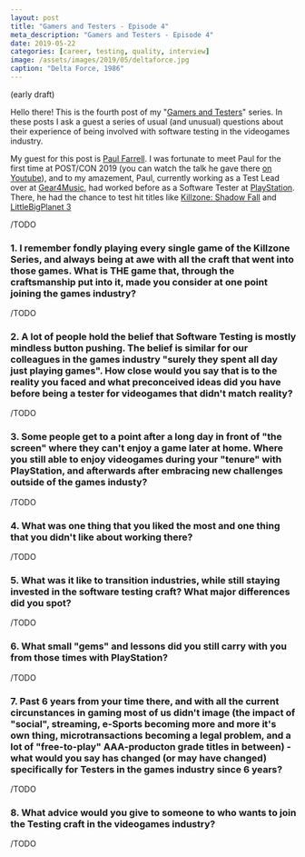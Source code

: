 ```yaml
---
layout: post
title: "Gamers and Testers - Episode 4"
meta_description: "Gamers and Testers - Episode 4"
date: 2019-05-22
categories: [career, testing, quality, interview]
image: /assets/images/2019/05/deltaforce.jpg
caption: "Delta Force, 1986"
---
```


(early draft)

Hello there! This is the fourth post of my "[Gamers and Testers](https://gamersandtesters.com/)" series. In these posts I ask a guest a series of usual (and unusual) questions about their experience of being involved with software testing in the videogames industry.

My guest for this post is [Paul Farrell](https://www.linkedin.com/in/faz540/). I was fortunate to meet Paul for the first time at POST/CON 2019 (you can watch the talk he gave there [on Youtube](TODO)), and to my amazement, Paul, currently working as a Test Lead over at [Gear4Music](TODO), had worked before as a Software Tester at [PlayStation](TODO). There, he had the chance to test hit titles like [Killzone: Shadow Fall](TODO) and [LittleBigPlanet 3](TODO)

/TODO


### 1. I remember fondly playing every single game of the Killzone Series, and always being at awe with all the craft that went into those games. What is THE game that, through the craftsmanship put into it, made you consider at one point joining the games industry?

/TODO

### 2. A lot of people hold the belief that Software Testing is mostly mindless button pushing. The belief is similar for our colleagues in the games industry "surely they spent all day just playing games". How close would you say that is to the reality you faced and what preconceived ideas did you have before being a tester for videogames that didn't match reality?

/TODO

### 3. Some people get to a point after a long day in front of "the screen" where they can't enjoy a game later at home. Where you still able to enjoy videogames during your "tenure" with PlayStation, and afterwards after embracing new challenges outside of the games industy?

/TODO

### 4. What was one thing that you liked the most and one thing that you didn't like about working there?

/TODO

### 5. What was it like to transition industries, while still staying invested in the software testing craft? What major differences did you spot?

/TODO

### 6. What small "gems" and lessons did you still carry with you from those times with PlayStation?

/TODO

### 7. Past 6 years from your time there, and with all the current circunstances in gaming most of us didn't image (the impact of "social", streaming, e-Sports becoming more and more it's own thing, microtransactions becoming a legal problem, and a lot of "free-to-play" AAA-producton grade titles in between) - what would you say has changed (or may have changed) specifically for Testers in the games industry since 6 years?

/TODO

### 8. What advice would you give to someone to who wants to join the Testing craft in the videogames industry?

/TODO